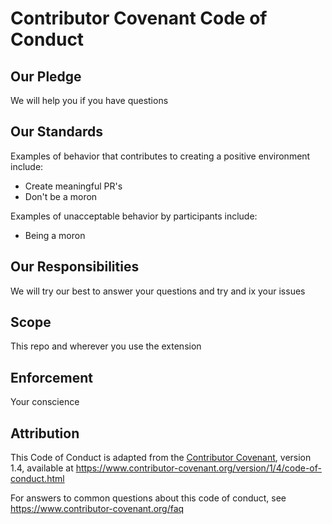 # Contributor Covenant Code of Conduct

## Our Pledge

We will help you if you have questions

## Our Standards

Examples of behavior that contributes to creating a positive environment
include:

* Create meaningful PR's
* Don't be a moron

Examples of unacceptable behavior by participants include:

* Being a moron

## Our Responsibilities

We will try our best to answer your questions and try and ix your issues

## Scope

This repo and wherever you use the extension

## Enforcement

Your conscience

## Attribution

This Code of Conduct is adapted from the [Contributor Covenant][homepage], version 1.4,
available at https://www.contributor-covenant.org/version/1/4/code-of-conduct.html

[homepage]: https://www.contributor-covenant.org

For answers to common questions about this code of conduct, see
https://www.contributor-covenant.org/faq

